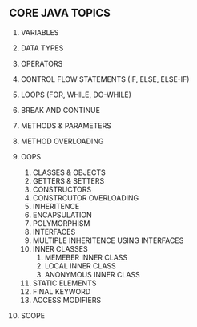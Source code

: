  ## CORE JAVA TOPICS

  1. VARIABLES
  2. DATA TYPES
  3. OPERATORS
  4. CONTROL FLOW STATEMENTS (IF, ELSE, ELSE-IF)
  5. LOOPS (FOR, WHILE, DO-WHILE)
  6. BREAK AND CONTINUE
  7. METHODS & PARAMETERS
  8. METHOD OVERLOADING
  9. OOPS
      1. CLASSES & OBJECTS
      2. GETTERS & SETTERS
      3. CONSTRUCTORS
      4. CONSTRCUTOR OVERLOADING
      5. INHERITENCE
      6. ENCAPSULATION
      7. POLYMORPHISM
      8. INTERFACES
      9. MULTIPLE INHERITENCE USING INTERFACES
      10. INNER CLASSES
          1. MEMEBER INNER CLASS
          2. LOCAL INNER CLASS
          3. ANONYMOUS INNER CLASS
      11. STATIC ELEMENTS
      12. FINAL KEYWORD
      13. ACCESS MODIFIERS
       
  10. SCOPE
